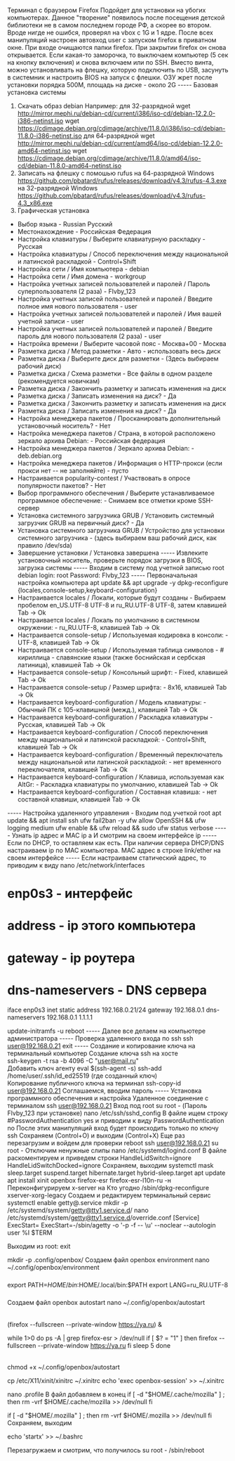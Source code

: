 Терминал с браузером Firefox
Подойдет для установки на убогих компьютерах.
Данное "творение"  появилось после посещения детской библиотеки не в самом последнем городе РФ, а скорее во втором.
Вроде нигде не ошибся, проверял на vbox с 1G и 1 ядре. После всех манипуляций настроен автовход user с запуском firefox в приватном окне. При входе очищаются папки firefox. При закрытии firefox он снова открывается. Если какая-то заморочка, то выключаем компьютер (5 сек на кнопку включения) и снова включаем или по SSH. Вместо винта, можно установливать на флешку, которую подключить по USB, засунуть в системник и настроить BIOS на запуск с флешки.
ОЗУ жрет после установки порядка 500М, площадь на диске - около 2G
----- Базовая установка системы
1. Скачать образ debian
Например:
для 32-разрядной
wget http://mirror.mephi.ru/debian-cd/current/i386/iso-cd/debian-12.2.0-i386-netinst.iso
wget https://cdimage.debian.org/cdimage/archive/11.8.0/i386/iso-cd/debian-11.8.0-i386-netinst.iso
для 64-разрядной
wget http://mirror.mephi.ru/debian-cd/current/amd64/iso-cd/debian-12.2.0-amd64-netinst.iso
wget https://cdimage.debian.org/cdimage/archive/11.8.0/amd64/iso-cd/debian-11.8.0-amd64-netinst.iso
2. Записать на флешку с помошью rufus
на 64-разрядной Windows
https://github.com/pbatard/rufus/releases/download/v4.3/rufus-4.3.exe
на 32-разрядной Windows
https://github.com/pbatard/rufus/releases/download/v4.3/rufus-4.3_x86.exe
3. Графическая установка
- Выбор языка - Russian Русский
- Местонахождение - Российская Федерация
- Настройка клавиатуры / Выберите клавиатурную раскладку - Русская
- Настройка клавиатуры / Способ переключения между национальной и латинской раскладкой - Control+Shift
- Настройка сети / Имя компьютера - debian
- Настройка сети / Имя домена - workgroup
- Настройка учетных записей пользователей и паролей / Пароль суперпользователя (2 раза) - Flvby_123
- Настройка учетных записей пользователей и паролей / Введите полное имя нового пользователя - user
- Настройка учетных записей пользователей и паролей / Имя вашей учетной записи - user
- Настройка учетных записей пользователей и паролей / Введите пароль для нового пользователя (2 раза) - user
- Настройка времени / Выберите часовой пояс - Москва+00 - Москва
- Разметка диска / Метод разметки - Авто - использовать весь диск
- Разметка диска / Выберите диск для разметки - (Здесь выбираем рабочий диск)
- Разметка диска / Схема разметки - Все файлы в одном разделе (рекомендуется новичкам)
- Разметка диска / Закончить разметку и записать изменения на диск
- Разметка диска / Записать изменения на диск? - Да
- Разметка диска / Закончить разметку и записать изменения на диск
- Разметка диска / Записать изменения на диск? - Да
- Настройка менеджера пакетов / Просканировать дополнительный установочный носитель? - Нет
- Настройка менеджера пакетов / Страна, в которой расположено зеркало архива Debian: - Российская федерация
- Настройка менеджера пакетов / Зеркало архива Debian: - deb.debian.org
- Настройка менеджера пакетов / Информация о HTTP-прокси (если прокси нет -- не заполняйте) - пусто
- Настраивается popularity-contest / Участвовать в опросе популярности пакетов? - Нет
- Выбор программного обеспечения / Выберите устанавливаемое программное обеспечение: - Снимаем все отметки кроме SSH-сервер
- Установка системного загрузчика GRUB / Установить системный загрузчик GRUB на первичный диск? - Да
- Установка системного загрузчика GRUB / Устройство для установки системного загрузчика - (здесь выбираем ваш рабочий диск, как правило /dev/sda)
- Завершение установки / Установка завершена
----- Извлеките установочный носитель, проверьте порядок загрузки в BIOS, загрузка системы
----- Входим в систему под учетной записью root
debian login: root
Password: Flvby_123
----- Первоначальная настройка компьютера
apt update && apt upgrade -y
dpkg-reconfigure {locales,console-setup,keyboard-configuration}
- Настраивается locales / Локали, которые будут созданы - Выбираем пробелом en_US.UTF-8 UTF-8 и ru_RU.UTF-8 UTF-8, затем клавишей Tab -> Ok
- Настраивается locales / Локаль по умолчанию в системном окружении: - ru_RU.UTF-8, клавишей Tab -> Ok
- Настраивается console-setup / Используемая кодировка в консоли: - UTF-8, клавишей Tab -> Ok
- Настраивается console-setup / Используемая таблица символов - # кириллица - славянские языки (также боснийская и сербская латиница), клавишей Tab -> Ok
- Настраивается console-setup / Консольный шрифт: - Fixed, клавишей Tab -> Ok
- Настраивается console-setup / Размер шрифта: - 8x16, клавишей Tab -> Ok
- Настраивается keyboard-configuration / Модель клавиатуры: - Обычный ПК с 105-клавишной (межд.), клавишей Tab -> Ok
- Настраивается keyboard-configuration / Раскладка клавиатуры - Русская, клавишей Tab -> Ok
- Настраивается keyboard-configuration / Способ переключения между национальной и латинской раскладкой: - Control+Shift, клавишей Tab -> Ok
- Настраивается keyboard-configuration / Временный переключатель между национальной или латинской раскладкой: - нет временного переключателя, клавишей Tab -> Ok
- Настраивается keyboard-configuration / Клавиша, используемая как AltGr: - Раскладка клавиатуры по умолчанию, клавишей Tab -> Ok
- Настраивается keyboard-configuration / Составная клавиша: - нет составной клавиши, клавишей Tab -> Ok

----- Настройка удаленного управления - Входим под учеткой root
apt update && apt install ssh ufw fail2ban -y
ufw allow OpenSSH && ufw logging medium
ufw enable && ufw reload && sudo ufw status verbose
----- Узнать ip адрес и MAC
ip a
И смотрим на своем интерфейсе ip
----- Если по DHCP, то оставляем как есть. При наличии сервера DHCP/DNS настраиваем ip по MAC компьютера. MAC адрес в строке link/ether на своем интерфейсе
----- Если настраиваем статический адрес, то приводим к виду
nano /etc/network/interfaces

# enp0s3 - интерфейс
# address - ip этого компьютера
# gateway - ip роутера
# dns-nameservers - DNS сервера
iface enp0s3 inet static
    address 192.168.0.21/24
    gateway 192.168.0.1
    dns-nameservers 192.168.0.1 1.1.1.1

update-initramfs -u
reboot
----- Далее все делаем на компьютере администратора
----- Проверка удаленного входа по ssh
ssh user@192.168.0.21
exit
----- Создание и копирование ключа на терминальный компьютер
Создание ключа ssh на хосте  
ssh-keygen -t rsa -b 4096 -C "user@mail.ru"  
Добавить ключ агенту
eval $(ssh-agent -s)
ssh-add /home/user/.ssh/id_ed25519 (где созданный ключ)  
Копирование публичного ключа на терминал
ssh-copy-id user@192.168.0.21
Соглашаемся, вводим пароль
----- Установка программного обеспечения и настройка
Удаленное соединение с терминалом
ssh user@192.168.0.21
Вход под root
su root -
(Пароль Flvby_123 при установке)
nano /etc/ssh/sshd_config
В файле ищем строку 
#PasswordAuthentication yes
 и приводим к виду
PasswordAuthentication no
После этих манипуляций вход будет происходить только по ключу ssh
Сохраняем (Control+O) и выходим (Control+X)
Еще раз перезагрузим и войдем для проверки
reboot
ssh user@192.168.0.21
su root -
Отключим ненужные слипы
nano /etc/systemd/logind.conf
В файле раскоментируем и приведем строки
HandleLidSwitch=ignore
HandleLidSwitchDocked=ignore
Сохраняем, выходим
systemctl mask sleep.target suspend.target hibernate.target hybrid-sleep.target
apt update
apt install xinit openbox firefox-esr firefox-esr-l10n-ru -н
Переконфигурируем x-server на Кто угодно
/sbin/dpkg-reconfigure xserver-xorg-legacy
Создаем и редактируем терминальный сервис
systemctl enable getty@.service
mkdir -p /etc/systemd/system/getty@tty1.service.d/
nano /etc/systemd/system/getty@tty1.service.d/override.conf
[Service]
ExecStart=
ExecStart=-/sbin/agetty -o '-p -f -- \\u' --noclear --autologin user %I $TERM

Выходим из root:
exit

mkdir -p .config/openbox/
Создаем файл openbox environment
nano ~/.config/openbox/environment
#####
export PATH=$HOME/bin:$HOME/.local/bin:$PATH
export LANG=ru_RU.UTF-8
#####
Создаем файл openbox autostart
nano ~/.config/openbox/autostart
######
(firefox --fullscreen --private-window https://ya.ru) &

while 1>0
do
ps -A | grep firefox-esr > /dev/null
if [ $? = "1" ]
        then firefox --fullscreen --private-window https://ya.ru
fi
sleep 5
done
######

chmod +x ~/.config/openbox/autostart

cp /etc/X11/xinit/xinitrc ~/.xinitrc
echo 'exec openbox-session' >> ~/.xinitrc

nano .profile
В файл добавляем в конец
if [ -d "$HOME/.cache/mozilla" ] ; then
    rm -vrf $HOME/.cache/mozilla >> /dev/null
fi

if [ -d "$HOME/.mozilla" ] ; then
    rm -vrf $HOME/.mozilla >> /dev/null
fi
Сохраняем, выходим

echo 'startx' >> ~/.bashrc

Перезагружаем и смотрим, что получилось
su root -
/sbin/reboot
